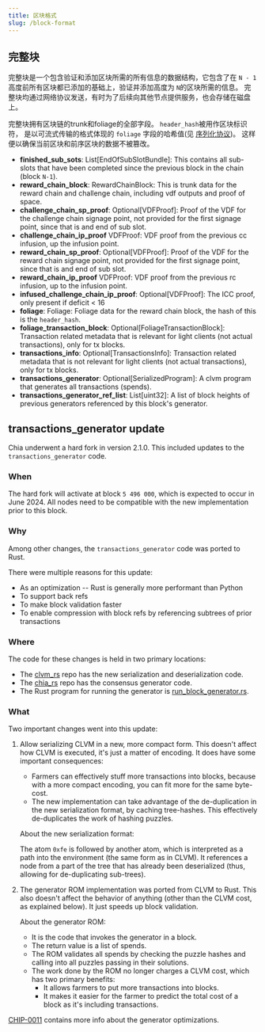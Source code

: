 ```yaml
---
title: 区块格式
slug: /block-format
---
```


## 完整块

完整块是一个包含验证和添加区块所需的所有信息的数据结构，它包含了在 `N - 1` 高度前所有区块都已添加的基础上，验证并添加高度为 `N`的区块所需的信息。 完整块均通过网络协议发送，有时为了后续向其他节点提供服务，也会存储在磁盘上。

完整块拥有区块链的trunk和foliage的全部字段。 `header_hash`被用作区块标识符， 是以可流式传输的格式体现的 `foliage` 字段的哈希值(见 [序列化协议](/serialization-protocol))。 这样便以确保当前区块和前序区块的数据不被篡改。

- **finished_sub_sots**: List[EndOfSubSlotBundle]: This contains all sub-slots that have been completed since the previous block in the chain (block `N-1`).
- **reward_chain_block**: RewardChainBlock: This is trunk data for the reward chain and challenge chain, including vdf outputs and proof of space.
- **challenge_chain_sp_proof**: Optional[VDFProof]: Proof of the VDF for the challenge chain signage point, not provided for the first signage point, since that is and end of sub slot.
- **challenge_chain_ip_proof** VDFProof: VDF proof from the previous cc infusion, up the infusion point.
- **reward_chain_sp_proof**: Optional[VDFProof]: Proof of the VDF for the reward chain signage point, not provided for the first signage point, since that is and end of sub slot.
- **reward_chain_ip_proof** VDFProof: VDF proof from the previous rc infusion, up to the infusion point.
- **infused_challenge_chain_ip_proof**: Optional[VDFProof]: The ICC proof, only present if deficit < 16
- **foliage**: Foliage: Foliage data for the reward chain block, the hash of this is the `header_hash`.
- **foliage_transaction_block**: Optional[FoliageTransactionBlock]: Transaction related metadata that is relevant for light clients (not actual transactions), only for tx blocks.
- **transactions_info**: Optional[TransactionsInfo]: Transaction related metadata that is not relevant for light clients (not actual transactions), only for tx blocks.
- **transactions_generator**: Optional[SerializedProgram]: A clvm program that generates all transactions (spends).
- **transactions_generator_ref_list**: List[uint32]: A list of block heights of previous generators referenced by this block's generator.

## transactions_generator update

Chia underwent a hard fork in version 2.1.0. This included updates to the `transactions_generator` code.

### When

The hard fork will activate at block `5 496 000`, which is expected to occur in June 2024. All nodes need to be compatible with the new implementation prior to this block.

### Why

Among other changes, the `transactions_generator` code was ported to Rust.

There were multiple reasons for this update:

- As an optimization -- Rust is generally more performant than Python
- To support back refs
- To make block validation faster
- To enable compression with block refs by referencing subtrees of prior transactions

### Where

The code for these changes is held in two primary locations:

- The [clvm_rs](https://github.com/Chia-Network/clvm_rs/blob/main/src/serde/de_br.rs) repo has the new serialization and deserialization code.
- The [chia_rs](https://github.com/Chia-Network/chia_rs/tree/main/crates/chia-consensus/src/gen) repo has the consensus generator code.
- The Rust program for running the generator is [run_block_generator.rs](https://github.com/Chia-Network/chia_rs/blob/main/crates/chia-consensus/src/gen/run_block_generator.rs).

### What

Two important changes went into this update:

1. Allow serializing CLVM in a new, more compact form. This doesn't affect how CLVM is executed, it's just a matter of encoding. It does have some important consequences:

   - Farmers can effectively stuff more transactions into blocks, because with a more compact encoding, you can fit more for the same byte-cost.
   - The new implementation can take advantage of the de-duplication in the new serialization format, by caching tree-hashes. This effectively de-duplicates the work of hashing puzzles.

   About the new serialization format:

   The atom `0xfe` is followed by another atom, which is interpreted as a path into the environment (the same form as in CLVM). It references a node from a part of the tree that has already been deserialized (thus, allowing for de-duplicating sub-trees).

2. The generator ROM implementation was ported from CLVM to Rust. This also doesn't affect the behavior of anything (other than the CLVM cost, as explained below). It just speeds up block validation.

   About the generator ROM:

   - It is the code that invokes the generator in a block.
   - The return value is a list of spends.
   - The ROM validates all spends by checking the puzzle hashes and calling into all puzzles passing in their solutions.
   - The work done by the ROM no longer charges a CLVM cost, which has two primary benefits:
     - It allows farmers to put more transactions into blocks.
     - It makes it easier for the farmer to predict the total cost of a block as it's including transactions.

[CHIP-0011](https://github.com/Chia-Network/chips/blob/main/CHIPs/chip-0011.md#block-generator-optimizations) contains more info about the generator optimizations.
